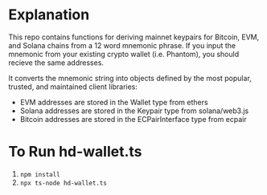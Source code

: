# Explanation

This repo contains functions for deriving mainnet keypairs for Bitcoin, EVM, and Solana chains from a 12 word mnemonic phrase. If you input the mnemonic from your existing crypto wallet (i.e. Phantom), you should recieve the same addresses.

It converts the mnemonic string into objects defined by the most popular, trusted, and maintained client libraries:
- EVM addresses are stored in the Wallet type from ethers
- Solana addresses are stored in the Keypair type from solana/web3.js
- Bitcoin addresses are stored in the ECPairInterface type from ecpair

# To Run hd-wallet.ts
1. ```npm install```
2. ```npx ts-node hd-wallet.ts```